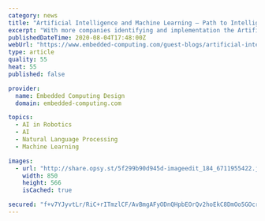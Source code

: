 ```yaml
---
category: news
title: "Artificial Intelligence and Machine Learning – Path to Intelligent Automation"
excerpt: "With more companies identifying and implementation the Artificial Intelligence (AI) and Machine Learning (ML ... organizations across multiple industrial domains when combined with robotics. Let us see how some of these technologies help industries ..."
publishedDateTime: 2020-08-04T17:48:00Z
webUrl: "https://www.embedded-computing.com/guest-blogs/artificial-intelligence-and-machine-learning-path-to-intelligent-automation"
type: article
quality: 55
heat: 55
published: false

provider:
  name: Embedded Computing Design
  domain: embedded-computing.com

topics:
  - AI in Robotics
  - AI
  - Natural Language Processing
  - Machine Learning

images:
  - url: "http://share.opsy.st/5f299b90d945d-imageedit_184_6711955422.jpg"
    width: 850
    height: 566
    isCached: true

secured: "f+v7YJyvtLr/RiC+rITmzlCF/AvBmgAFyODnQHpbEOrQv2hoEkC8DmOo5GOcrTNOrCFAutmgKiIENQCwr2SDIMLmnnmyLVDwJKdUeD2nM53d6hYdp1agSFIkYeBCiShQM0Ys2gFIhOhNOccWFhBa8sESWLsfRKkBzLhzYfanqOTZATrHAEZSj2MqL6qw6Xjnce/w5aq9XLSm1tKSmCdDsxNcuWtTiakBy/FFjCkY4Iculk06L/0cD/8OnhSMxijsrd7Yw5+J2/Bhq64fxlymCDTwE3xorbq3jl2YYkgMP+9A0Xa+5dS1CyOOd4dYTPKeHtDEn31G3OIBmvN5rbhbog==;FkPNRJ9wnfonN7ozpIWHmw=="
---
```


